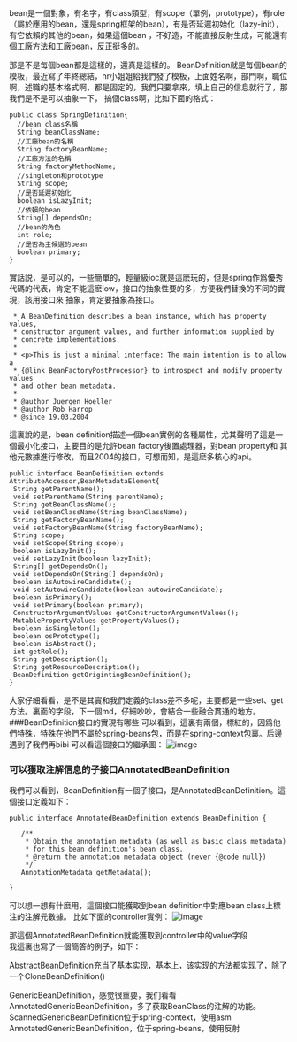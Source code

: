 bean是一個對象，有名字，有class類型，有scope（單例，prototype），有role（屬於應用的bean，還是spring框架的bean），有是否延遲初始化（lazy-init），有它依賴的其他的bean，如果這個bean
，不好造，不能直接反射生成，可能還有個工廠方法和工廠bean，反正挺多的。

那是不是每個bean都是這樣的，還真是這樣的。
BeanDefinition就是每個bean的模板，最近寫了年終總結，hr小姐姐給我們發了模板，上面姓名啊，部門啊，職位啊，述職的基本格式啊，都是固定的，我們只要拿來，填上自己的信息就行了，那我們是不是可以抽象一下，
搞個class啊，比如下面的格式：
```
public class SpringDefinition{
  //bean class名稱
  String beanClassName;
  //工廠bean的名稱
  String factoryBeanName;
  //工廠方法的名稱
  String factoryMethodName;
  //singleton和prototype
  String scope;
  //是否延遲初始化
  boolean isLazyInit;
  //依賴的bean
  String[] dependsOn;
  //bean的角色
  int role;
  //是否為主候選的bean
  boolean primary;
}
```
實話説，是可以的，一些簡單的，輕量級ioc就是這麽玩的，但是spring作爲優秀代碼的代表，肯定不能這麽low，接口的抽象性要的多，方便我們替換的不同的實現，該用接口來
抽象，肯定要抽象為接口。
```
 * A BeanDefinition describes a bean instance, which has property values,
 * constructor argument values, and further information supplied by
 * concrete implementations.
 *
 * <p>This is just a minimal interface: The main intention is to allow a
 * {@link BeanFactoryPostProcessor} to introspect and modify property values
 * and other bean metadata.
 *
 * @author Juergen Hoeller
 * @author Rob Harrop
 * @since 19.03.2004
 ```
 這裏說的是，bean definition描述一個bean實例的各種屬性，尤其聲明了這是一個最小化接口，主要目的是允許bean factory後置處理器，對bean property和
 其他元數據進行修改，而且2004的接口，可想而知，是這麽多核心的api。
 ```
 public interface BeanDefinition extends AttributeAccessor,BeanMetadataElement{
  String getParentName();
  void setParentName(String parentName);
  String getBeanClassName();
  void setBeanClassName(String beanClassName);
  String getFactoryBeanName();
  void setFactoryBeanName(String factoryBeanName);
  String scope;
  void setScope(String scope);
  boolean isLazyInit();
  void setLazyInit(boolean lazyInit);
  String[] getDependsOn();
  void setDependsOn(String[] dependsOn);
  boolean isAutowireCandidate();
  void setAutowireCandidate(boolean autowireCandidate);
  boolean isPrimary();
  void setPrimary(boolean primary);
  ConstructorArgumentValues getConstructorArgumentValues();
  MutablePropertyValues getPropertyValues();
  boolean isSingleton();
  boolean osPrototype();
  boolean isAbstract();
  int getRole();
  String getDescription();
  String getResourceDescription();
  BeanDefinition getOrigintingBeanDefinition(); 
 }
  ```
  大家仔細看看，是不是其實和我們定義的class差不多呢，主要都是一些set、get方法。裏面的字段，下一個md，仔細吵吵，會結合一些融合貫通的地方。
  ###BeanDefinition接口的實現有哪些
  可以看到，這裏有兩個，標紅的，因爲他們特殊，特殊在他們不屬於spring-beans包，而是在spring-context包裏。后邊遇到了我們再bibi
  可以看這個接口的繼承圖：
  ![image](https://user-images.githubusercontent.com/97614802/155446523-e0bc5576-3a15-4cb9-8082-7a51dfbc18fd.png)

 ### 可以獲取注解信息的子接口AnnotatedBeanDefinition
 我們可以看到，BeanDefinition有一個子接口，是AnnotatedBeanDefinition。這個接口定義如下：
 ```
 public interface AnnotatedBeanDefinition extends BeanDefinition {

	/**
	 * Obtain the annotation metadata (as well as basic class metadata)
	 * for this bean definition's bean class.
	 * @return the annotation metadata object (never {@code null})
	 */
	AnnotationMetadata getMetadata();

}
  ```
可以想一想有什麽用，這個接口能獲取到bean definition中對應bean class上標注的注解元數據。
比如下面的controller實例：
![image](https://user-images.githubusercontent.com/97614802/155446922-b9b1a41d-a148-43a1-bdac-36869dbe1cea.png)

那這個AnnotatedBeanDefinition就能獲取到controller中的value字段  
我這裏也寫了一個簡答的例子，如下：

  AbstractBeanDefinition充当了基本实现，基本上，该实现的方法都实现了，除了一个CloneBeanDefinition()
   
   GenericBeanDefinition，感觉很重要，我们看看  
   AnnotatedGenericBeanDefinition，多了获取BeanClass的注解的功能。  
   ScannedGenericBeanDefinition位于spring-context，使用asm  
   AnnotatedGenericBeanDefinition，位于spring-beans，使用反射  
   
  
  
  
  
